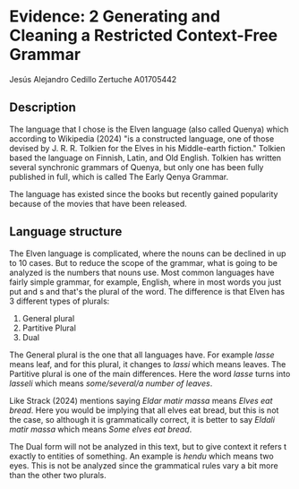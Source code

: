 # Evidence: 2 Generating and Cleaning a Restricted Context-Free Grammar
Jesús Alejandro Cedillo Zertuche A01705442

## Description
The language that I chose is the Elven language (also called Quenya) which according to Wikipedia (2024) "is a constructed language, one of those devised by J. R. R. Tolkien for the Elves in his Middle-earth fiction." Tolkien based the language on Finnish, Latin, and Old English. Tolkien has written several synchronic grammars of Quenya, but only one has been fully published in full, which is called The Early Qenya Grammar. 

The language has existed since the books but recently gained popularity because of the movies that have been released. 

## Language structure
The Elven language is complicated, where the nouns can be declined in up to 10 cases. But to reduce the scope of the grammar, what is going to be analyzed is the numbers that nouns use. Most common languages have fairly simple grammar, for example, English, where in most words you just put and s and that's the plural of the word. The difference is that Elven has 3 different types of plurals:

1. General plural
2. Partitive Plural
3. Dual

The General plural is the one that all languages have. For example _lasse_ means leaf, and for this plural, it changes to _lassi_ which means leaves. 
The Partitive plural is one of the main differences. Here the word _lasse_ turns into _lasseli_ which means *some/several/a number of leaves*. 

Like Strack (2024) mentions saying _Eldar matir massa_ means *Elves eat bread*. Here you would be implying that all elves eat bread, but this is not the case, so although it is grammatically correct, it is better to say _Eldali matir massa_ which means *Some elves eat bread*. 

The Dual form will not be analyzed in this text, but to give context it refers t exactly to entities of something. An example is _hendu_ which means two eyes. This is not be analyzed since the grammatical rules vary a bit more than the other two plurals. 
